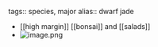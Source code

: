 tags:: species, major
alias:: dwarf jade

- [[high margin]] [[bonsai]] and [[salads]]
- ![image.png](https://peach-geographical-bat-397.mypinata.cloud/ipfs/QmdRcd42WHnyYn7eDxQwSX3pYmmZBQnwFJ3KS3kw7uMxWB)